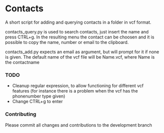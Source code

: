 # Contacts
A short script for adding and querying contacts in a folder in vcf format.

contacts_query.py is used to search contacts, just insert the name and press CTRL+g.
In the resulting menu the contact can be choosen and it is possible to copy the name, number or email to the clipboard.

contacts_add.py expects an email as argument, but will prompt for it if none is given.
The default name of the vcf file will be Name.vcf, where Name is the contactname

### TODO
* Cleanup regular expression, to allow functioning for different vcf features (for instance there is a problem when the vcf has the phonenumber type given)
* Change CTRL+g to enter

### Contributing
Please commit all changes and contributions to the development branch

